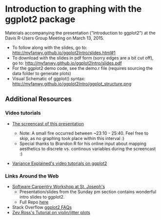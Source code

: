 # Introduction to graphing with the ggplot2 package

Materials accompanying the presentation ("Introduction to ggplot2") at the Davis R-Users Group Meeting on March 13, 2015.

* To follow along with the slides, go to: http://myfanwy.github.io/ggplot2Intro/slides.html#1
* To download with the slides in pdf form (sorry edges are a bit cut off), go to: http://myfanwy.github.io/ggplot2Intro/slides.pdf
* For the ggplot2 demo code, see the demo.r file (requires sourcing the data folder to generate plots)
* Visual Schematic of ggplot() syntax: http://myfanwy.github.io/ggplot2Intro/ggplot_structure.png

## Additional Resources

### Video tutorials
 - [The screencast of this presentation](https://www.youtube.com/watch?v=SaJCKpYX5Lo)
    * Note: A small fire occurred between ~23:10 - 25:40.  Feel free to skip, as no graphing took place within this interval :)
    * Special thanks to Brandon R for his online input about mapping aesthetics to discrete vs. continous variables during the        screencast :)
   
 - [Variance Explained's video tutorials on ggplot2](http://varianceexplained.org/RData/lessons/lesson2/)

### Links Around the Web
 - [Software Carpentry Workshop at St. Joseph's](http://naupaka.github.io/2015-01-10-st_josephs/)
      * Presentation/slides from the Sunday pm section contains wonderful intro slides to ggplot2.
      * Full Repo [here](https://github.com/naupaka/2015-01-10-st_josephs)
 - Stack Overflow [ggplot2 FAQs](http://stackoverflow.com/questions/tagged/ggplot2?sort=faq)
 - [Zev Ross's Tutorial on violin/jitter plots](http://zevross.com/blog/2014/08/04/beautiful-plotting-in-r-a-ggplot2-cheatsheet-3/)


 
